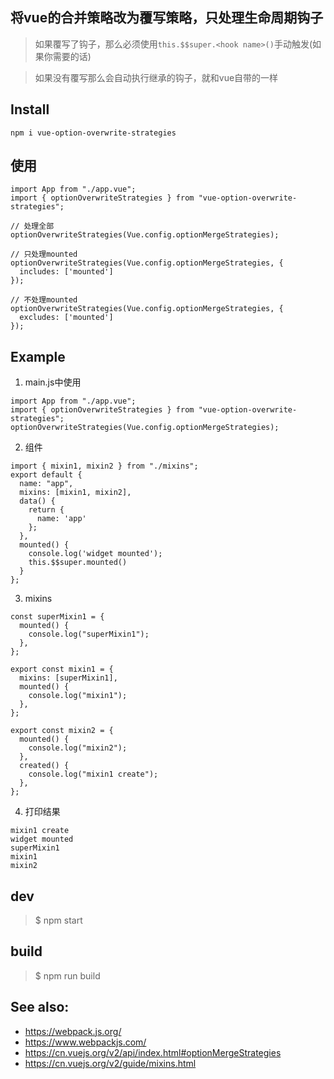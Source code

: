 ## 将vue的合并策略改为覆写策略，只处理生命周期钩子

> 如果覆写了钩子，那么必须使用`this.$$super.<hook name>()`手动触发(如果你需要的话)

> 如果没有覆写那么会自动执行继承的钩子，就和vue自带的一样

## Install
```
npm i vue-option-overwrite-strategies
```

## 使用
```
import App from "./app.vue";
import { optionOverwriteStrategies } from "vue-option-overwrite-strategies";

// 处理全部
optionOverwriteStrategies(Vue.config.optionMergeStrategies);

// 只处理mounted
optionOverwriteStrategies(Vue.config.optionMergeStrategies, {
  includes: ['mounted']
});

// 不处理mounted
optionOverwriteStrategies(Vue.config.optionMergeStrategies, {
  excludes: ['mounted']
});
```

## Example

1. main.js中使用
```
import App from "./app.vue";
import { optionOverwriteStrategies } from "vue-option-overwrite-strategies";
optionOverwriteStrategies(Vue.config.optionMergeStrategies);
```

2. 组件
```
import { mixin1, mixin2 } from "./mixins";
export default {
  name: "app",
  mixins: [mixin1, mixin2],
  data() {
    return {
      name: 'app'
    };
  },
  mounted() {
    console.log('widget mounted');
    this.$$super.mounted()
  }
};
```

3. mixins
```
const superMixin1 = {
  mounted() {
    console.log("superMixin1");
  },
};

export const mixin1 = {
  mixins: [superMixin1],
  mounted() {
    console.log("mixin1");
  },
};

export const mixin2 = {
  mounted() {
    console.log("mixin2");
  },
  created() {
    console.log("mixin1 create");
  },
};
```

4. 打印结果
```
mixin1 create
widget mounted
superMixin1
mixin1
mixin2
```

## dev
> $ npm start

## build
> $ npm run build


## See also:
- https://webpack.js.org/
- https://www.webpackjs.com/
- https://cn.vuejs.org/v2/api/index.html#optionMergeStrategies
- https://cn.vuejs.org/v2/guide/mixins.html